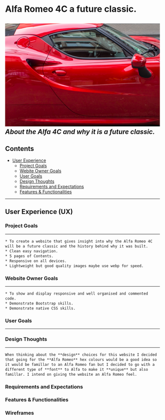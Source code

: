 # Alfa Romeo 4C a future classic. #
![Alfa 4C banner](/wireframes/alfa4c-side.jpg "Alfa Romeo 4c Side Image")
*About the Alfa 4C and why it is a future classic.*
---
## **Contents**
* [User Experience](#ux)
    * [Project Goals](#project-goals)
    * [Webite Owner Goals](#website-owner-goals)
    * [User Goals](#user-goals)
    * [Design Thoughts](#design-thoughts)
    * [Requirements and Expectations](#requirements-and-expectations)
    * [Features & Functionalities](#features-&-functionalities)
    
---
## **User Experience (UX)** 

### Project Goals
---
    * To create a website that gives insight into why the Alfa Romeo 4C will be a future classic and the history behind why it was built. 
    * Clean easy navigation.
    * 5 pages of Contents.
    * Responsive on all devices.
    * Lightweight but good quality images maybe use webp for speed.
### Website Owner Goals
---
    * To show and display responsive and well organised and commented code.
    * Demonstrate Bootstrap skills.
    * Demonstrate native CSS skills.
    
### User Goals 
---

### Design Thoughts
---
    When thinking about the **design** choices for this website I decided that going for the **Alfa Romeo** hex colours would be a good idea so it would be famillar to an Alfa Romeo fan but I decided to go with a different type of **font** to Alfa to make it **unique** but also famillar. I intend on giving the website an Alfa Romeo feel.

### Requirements and Expectations

### Features & Functionalities

### Wireframes
